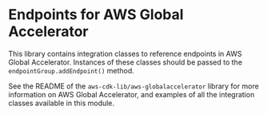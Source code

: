 # Endpoints for AWS Global Accelerator

This library contains integration classes to reference endpoints in AWS
Global Accelerator. Instances of these classes should be passed to the
`endpointGroup.addEndpoint()` method.

See the README of the `aws-cdk-lib/aws-globalaccelerator` library for more information on
AWS Global Accelerator, and examples of all the integration classes available in
this module.
